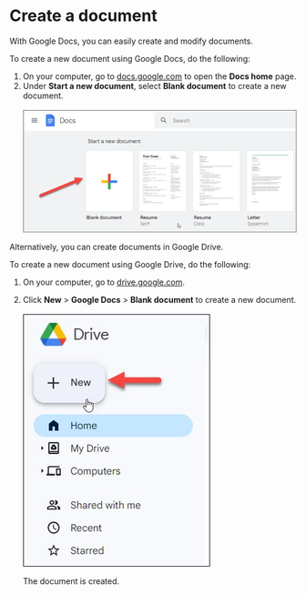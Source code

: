 # Create a document
With Google Docs, you can easily create and modify documents.

To create a new document using Google Docs, do the following:

1. On your computer, go to [docs.google.com](https://docs.google.com/document/u/0/) to open the **Docs home** page.
2. Under **Start a new document**, select **Blank document** to create a new document.  
   <br/> ![Blank document](../assets/2023-12-17_20-27-45.jpg)

Alternatively, you can create documents in Google Drive.

To create a new document using Google Drive, do the following:

1. On your computer, go to [drive.google.com](https://drive.google.com/drive/).  
2. Click **New** > **Google Docs** > **Blank document** to create a new document.  
  <br/> ![Blank doc](../assets/2023-12-25_22-24-50.jpg)

   The document is created.